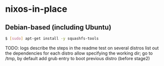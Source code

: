 # nixos-in-place

## Debian-based (including Ubuntu)
```bash
$ [sudo] apt-get install -y squashfs-tools
```

TODO:
  logs
  describe the steps in the readme
  test on several distros
  list out the dependencies for each distro
  allow specifying the working dir; go to /tmp, by default
  add grub entry to boot previous distro (before stage2)
